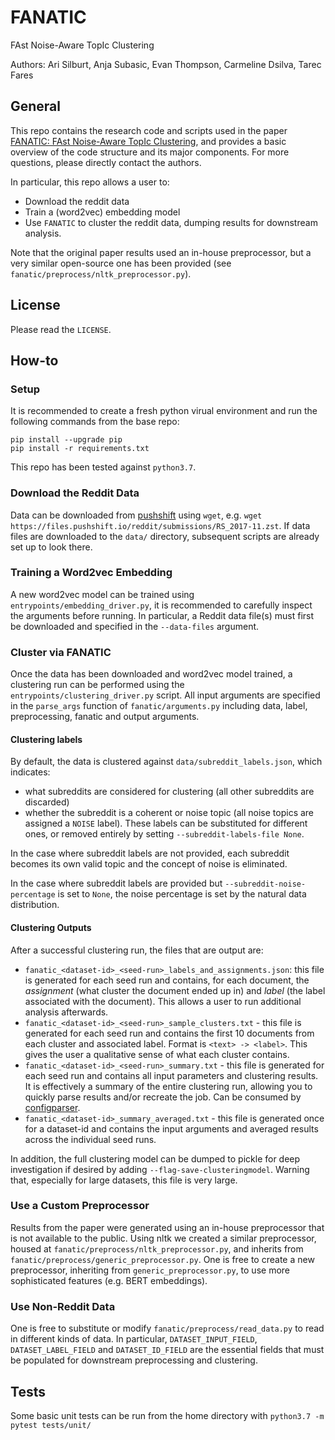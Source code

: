 # FANATIC
FAst Noise-Aware TopIc Clustering

Authors: Ari Silburt, Anja Subasic, Evan Thompson, Carmeline Dsilva, Tarec Fares

## General
This repo contains the research code and scripts used in the paper [FANATIC: FAst Noise-Aware TopIc Clustering](), and provides a basic overview of the code structure and its major components. For more questions, please directly contact the authors.

In particular, this repo allows a user to:
- Download the reddit data
- Train a (word2vec) embedding model
- Use `FANATIC` to cluster the reddit data, dumping results for downstream analysis. 

Note that the original paper results used an in-house preprocessor, but a very similar open-source one has been provided (see `fanatic/preprocess/nltk_preprocessor.py`).

## License
Please read the `LICENSE`.

## How-to
### Setup
It is recommended to create a fresh python virual environment and run the following commands from the base repo:
```
pip install --upgrade pip
pip install -r requirements.txt
```
This repo has been tested against `python3.7`.

### Download the Reddit Data
Data can be downloaded from [pushshift](https://files.pushshift.io/reddit/submissions/) using `wget`, e.g. `wget https://files.pushshift.io/reddit/submissions/RS_2017-11.zst`. If data files are downloaded to the `data/` directory, subsequent scripts are already set up to look there. 

### Training a Word2vec Embedding
A new word2vec model can be trained using `entrypoints/embedding_driver.py`, it is recommended to carefully inspect the arguments before running. In particular, a Reddit data file(s) must first be downloaded and specified in the `--data-files` argument. 

### Cluster via FANATIC
Once the data has been downloaded and word2vec model trained, a clustering run can be performed using the `entrypoints/clustering_driver.py` script. All input arguments are specified in the `parse_args` function of `fanatic/arguments.py` including data, label, preprocessing, fanatic and output arguments. 

#### Clustering labels
By default, the data is clustered against `data/subreddit_labels.json`, which indicates:
- what subreddits are considered for clustering (all other subreddits are discarded)
- whether the subreddit is a coherent or noise topic (all noise topics are assigned a `NOISE` label). 
These labels can be substituted for different ones, or removed entirely by setting `--subreddit-labels-file None`. 

In the case where subreddit labels are not provided, each subreddit becomes its own valid topic and the concept of noise is eliminated. 

In the case where subreddit labels are provided but `--subreddit-noise-percentage` is set to `None`, the noise percentage is set by the natural data distribution.

#### Clustering Outputs
After a successful clustering run, the files that are output are:
- `fanatic_<dataset-id>_<seed-run>_labels_and_assignments.json`: this file is generated for each seed run and contains, for each document, the *assignment* (what cluster the document ended up in) and *label* (the label associated with the document). This allows a user to run additional analysis afterwards.
- `fanatic_<dataset-id>_<seed-run>_sample_clusters.txt` - this file is generated for each seed run and contains the first 10 documents from each cluster and associated label. Format is `<text> -> <label>`. This gives the user a qualitative sense of what each cluster contains.
- `fanatic_<dataset-id>_<seed-run>_summary.txt` - this file is generated for each seed run and contains all input parameters and clustering results. It is effectively a summary of the entire clustering run, allowing you to quickly parse results and/or recreate the job. Can be consumed by [configparser](https://docs.python.org/3.7/library/configparser.html).
- `fanatic_<dataset-id>_summary_averaged.txt` - this file is generated once for a dataset-id and contains the input arguments and averaged results across the individual seed runs. 

In addition, the full clustering model can be dumped to pickle for deep investigation if desired by adding `--flag-save-clusteringmodel`. Warning that, especially for large datasets, this file is very large.

### Use a Custom Preprocessor
Results from the paper were generated using an in-house preprocessor that is not available to the public. Using nltk we created a similar preprocessor, housed at `fanatic/preprocess/nltk_preprocessor.py`, and inherits from `fanatic/preprocess/generic_preprocessor.py`. One is free to create a new preprocessor, inheriting from `generic_preprocessor.py`, to use more sophisticated features (e.g. BERT embeddings).

### Use Non-Reddit Data
One is free to substitute or modify `fanatic/preprocess/read_data.py` to read in different kinds of data. In particular, `DATASET_INPUT_FIELD`, `DATASET_LABEL_FIELD` and `DATASET_ID_FIELD` are the essential fields that must be populated for downstream preprocessing and clustering. 

## Tests
Some basic unit tests can be run from the home directory with `python3.7 -m pytest tests/unit/`